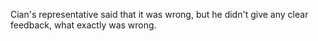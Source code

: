 Cian's representative said that it was wrong, but he didn't give any clear feedback, what exactly was wrong.
